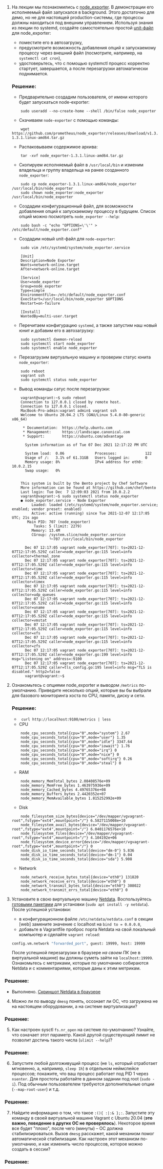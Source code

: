 
1. На лекции мы познакомились с [node_exporter](https://github.com/prometheus/node_exporter/releases). В демонстрации его исполняемый файл запускался в background. Этого достаточно для демо, но не для настоящей production-системы, где процессы должны находиться под внешним управлением. Используя знания из лекции по systemd, создайте самостоятельно простой [unit-файл](https://www.freedesktop.org/software/systemd/man/systemd.service.html) для node_exporter:

    * поместите его в автозагрузку,
    * предусмотрите возможность добавления опций к запускаемому процессу через внешний файл (посмотрите, например, на `systemctl cat cron`),
    * удостоверьтесь, что с помощью systemctl процесс корректно стартует, завершается, а после перезагрузки автоматически поднимается.

    ### Решение:
    * Предварительно создадим пользователя, от имени которого будет запускаться node-exporter: 
    ```
        sudo useradd --no-create-home --shell /bin/false node_exporter
    ```
    * Скачиваем `node-exporter` c помощью команды:
    ```
        wget https://github.com/prometheus/node_exporter/releases/download/v1.3.1/node_exporter-1.3.1.linux-amd64.tar.gz
    ```
    * Распаковываем содержимое архива: 
    ```
        tar -xvf node_exporter-1.3.1.linux-amd64.tar.gz
    ```
    * Скопируем исполняемый файл в `/usr/local/bin` и изменим владельца и группу владельца на ранее созданного `node_exporter`: 
    ```
        sudo cp node_exporter-1.3.1.linux-amd64/node_exporter /usr/local/bin/node_exporter
        sudo chown node_exporter:node_exporter /usr/local/bin/node_exporter
    ```
    * Создадим конфигурационный файл, для возможности добавления опций к запускаемому процессу в будущем. Список опций можно посмотреть `node_exporter --help`: 
    ```
        sudo bash -c "echo "OPTIONS=\'\'" > /etc/default/node_exporter.conf"    
    ```
    * Cоздадим новый unit-файл для `node-exporter`: 
    ```
        sudo vim /etc/systemd/system/node_exporter.service
    ```
    ```
        [Unit]
        Description=Node Exporter
        Wants=network-online.target
        After=network-online.target
        
        [Service]
        User=node_exporter
        Group=node_exporter
        Type=simple
        EnvironmentFile=-/etc/default/node_exporter.conf
        ExecStart=/usr/local/bin/node_exporter $OPTIONS
        Restart=on-failure

        [Install]
        WantedBy=multi-user.target
    ```
    * Перечитаем конфигурацию `systemd`, а также запустим наш новый юнит и добавим его в автозагрузку: 
    ```
        sudo systemctl daemon-reload
        sudo systemctl start node_exporter
        sudo systemctl enable node_exporter
    ```
    * Перезагрузим виртуальную машину и проверим статус юнита `node_exporter`:
    ```
        sudo reboot
        vagrant ssh
        sudo systemctl status node_exporter 
    ```
    * Вывод команды сатус после перезагрузки:
    ```
        vagrant@vagrant:~$ sudo reboot
        Connection to 127.0.0.1 closed by remote host.
        Connection to 127.0.0.1 closed.
        MacBook-Pro-admin:vagrant admin$ vagrant ssh
        Welcome to Ubuntu 20.04.2 LTS (GNU/Linux 5.4.0-80-generic x86_64)
                
         * Documentation:  https://help.ubuntu.com
         * Management:     https://landscape.canonical.com
         * Support:        https://ubuntu.com/advantage
        
          System information as of Tue 07 Dec 2021 12:17:22 PM UTC
                
          System load:  0.06              Processes:             122
          Usage of /:   3.1% of 61.31GB   Users logged in:       0
          Memory usage: 8%                IPv4 address for eth0: 10.0.2.15
          Swap usage:   0%
        
        
        This system is built by the Bento project by Chef Software
        More information can be found at https://github.com/chef/bento
        Last login: Tue Dec  7 12:09:03 2021 from 10.0.2.2
        vagrant@vagrant:~$ sudo systemctl status node_exporter
        ● node_exporter.service - Node Exporter
             Loaded: loaded (/etc/systemd/system/node_exporter.service; enabled; vendor preset: enabled)
             Active: active (running) since Tue 2021-12-07 12:17:05 UTC; 21s ago
           Main PID: 707 (node_exporter)
              Tasks: 5 (limit: 2279)
             Memory: 13.4M
             CGroup: /system.slice/node_exporter.service
                     └─707 /usr/local/bin/node_exporter

          Dec 07 12:17:05 vagrant node_exporter[707]: ts=2021-12-07T12:17:05.529Z caller=node_exporter.go:115 level=info collector=thermal_zone
          Dec 07 12:17:05 vagrant node_exporter[707]: ts=2021-12-07T12:17:05.529Z caller=node_exporter.go:115 level=info collector=time
          Dec 07 12:17:05 vagrant node_exporter[707]: ts=2021-12-07T12:17:05.529Z caller=node_exporter.go:115 level=info collector=timex
          Dec 07 12:17:05 vagrant node_exporter[707]: ts=2021-12-07T12:17:05.529Z caller=node_exporter.go:115 level=info collector=udp_queues
          Dec 07 12:17:05 vagrant node_exporter[707]: ts=2021-12-07T12:17:05.529Z caller=node_exporter.go:115 level=info collector=uname
          Dec 07 12:17:05 vagrant node_exporter[707]: ts=2021-12-07T12:17:05.529Z caller=node_exporter.go:115 level=info collector=vmstat
          Dec 07 12:17:05 vagrant node_exporter[707]: ts=2021-12-07T12:17:05.529Z caller=node_exporter.go:115 level=info collector=xfs
          Dec 07 12:17:05 vagrant node_exporter[707]: ts=2021-12-07T12:17:05.529Z caller=node_exporter.go:115 level=info collector=zfs
          Dec 07 12:17:05 vagrant node_exporter[707]: ts=2021-12-07T12:17:05.529Z caller=node_exporter.go:199 level=info msg="Listening on" address=:9100
          Dec 07 12:17:05 vagrant node_exporter[707]: ts=2021-12-07T12:17:05.529Z caller=tls_config.go:195 level=info msg="TLS is disabled." http2=false
          vagrant@vagrant:~$ 
    
    ```
2. Ознакомьтесь с опциями node_exporter и выводом `/metrics` по-умолчанию. Приведите несколько опций, которые вы бы выбрали для базового мониторинга хоста по CPU, памяти, диску и сети.
    ### Решение:
    * ` curl http://localhost:9100/metrics | less`
    * CPU
    ```
        node_cpu_seconds_total{cpu="0",mode="system"} 2.67
        node_cpu_seconds_total{cpu="0",mode="user"} 1.35 
        node_cpu_seconds_total{cpu="0",mode="idle"} 3347.64
        node_cpu_seconds_total{cpu="0",mode="iowait"} 1.76
        node_cpu_seconds_total{cpu="0",mode="irq"} 0
        node_cpu_seconds_total{cpu="0",mode="nice"} 0
        node_cpu_seconds_total{cpu="0",mode="softirq"} 0.26
        node_cpu_seconds_total{cpu="0",mode="steal"} 0

    ```
    * RAM
    ```
        node_memory_MemTotal_bytes 2.08408576e+09
        node_memory_MemFree_bytes 1.463975936e+09
        node_memory_Cached_bytes 4.49765376e+08
        node_memory_Buffers_bytes 2.4420352e+07
        node_memory_MemAvailable_bytes 1.815252992e+09       
    ```
    * Disk
    ```
        node_filesystem_size_bytes{device="/dev/mapper/vgvagrant-root",fstype="ext4",mountpoint="/"} 6.5827115008e+10
        node_filesystem_avail_bytes{device="/dev/mapper/vgvagrant-root",fstype="ext4",mountpoint="/"} 6.0401176576e+10
        node_filesystem_files{device="/dev/mapper/vgvagrant-root",fstype="ext4",mountpoint="/"} 4.104192e+06
        node_filesystem_device_error{device="/dev/mapper/vgvagrant-root",fstype="ext4",mountpoint="/"} 0
        node_disk_io_time_seconds_total{device="dm-0"} 5.836
        node_disk_io_time_seconds_total{device="dm-1"} 0.04
        node_disk_io_time_seconds_total{device="sda"} 5.908
    ```
    * Network
    ```
        node_network_receive_bytes_total{device="eth0"} 131820
        node_network_receive_errs_total{device="eth0"} 0
        node_network_transmit_bytes_total{device="eth0"} 308022
        node_network_transmit_errs_total{device="eth0"} 0
    ```
3. Установите в свою виртуальную машину [Netdata](https://github.com/netdata/netdata). Воспользуйтесь [готовыми пакетами](https://packagecloud.io/netdata/netdata/install) для установки (`sudo apt install -y netdata`). После успешной установки:
    * в конфигурационном файле `/etc/netdata/netdata.conf` в секции [web] замените значение с localhost на `bind to = 0.0.0.0`,
    * добавьте в Vagrantfile проброс порта Netdata на свой локальный компьютер и сделайте `vagrant reload`:

    ```bash
    config.vm.network "forwarded_port", guest: 19999, host: 19999
    ```

    После успешной перезагрузки в браузере *на своем ПК* (не в виртуальной машине) вы должны суметь зайти на `localhost:19999`. Ознакомьтесь с метриками, которые по умолчанию собираются Netdata и с комментариями, которые даны к этим метрикам.
  ### Решение:
  * Выполнено. [Скриншот Netdata в браузере](https://raw.githubusercontent.com/easulimov/devops-netology/main/03-sysadmin-04-os/img/Netdata.png)

4. Можно ли по выводу `dmesg` понять, осознает ли ОС, что загружена не на настоящем оборудовании, а на системе виртуализации?
### Решение:

5. Как настроен sysctl `fs.nr_open` на системе по-умолчанию? Узнайте, что означает этот параметр. Какой другой существующий лимит не позволит достичь такого числа (`ulimit --help`)?
### Решение:

6. Запустите любой долгоживущий процесс (не `ls`, который отработает мгновенно, а, например, `sleep 1h`) в отдельном неймспейсе процессов; покажите, что ваш процесс работает под PID 1 через `nsenter`. Для простоты работайте в данном задании под root (`sudo -i`). Под обычным пользователем требуются дополнительные опции (`--map-root-user`) и т.д.
### Решение:

7. Найдите информацию о том, что такое `:(){ :|:& };:`. Запустите эту команду в своей виртуальной машине Vagrant с Ubuntu 20.04 (**это важно, поведение в других ОС не проверялось**). Некоторое время все будет "плохо", после чего (минуты) – ОС должна стабилизироваться. Вызов `dmesg` расскажет, какой механизм помог автоматической стабилизации. Как настроен этот механизм по-умолчанию, и как изменить число процессов, которое можно создать в сессии?
### Решение:
